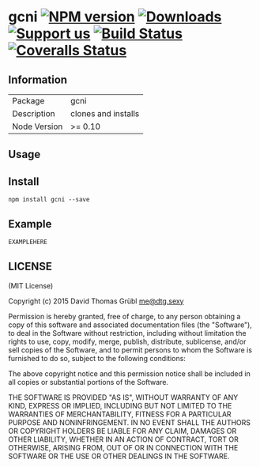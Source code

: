 # gcni [![NPM version][npm-image]][npm-url] [![Downloads][downloads-image]][npm-url] [![Support us][gittip-image]][gittip-url] [![Build Status][travis-image]][travis-url] [![Coveralls Status][coveralls-image]][coveralls-url]


## Information

<table>
<tr>
<td>Package</td>
<td>gcni</td>
</tr>
<tr>
<td>Description</td>
<td>clones and installs</td>
</tr>
<tr>
<td>Node Version</td>
<td>>= 0.10</td>
</tr>
</table>

## Usage

## Install

```
npm install gcni --save
```
## Example

```js
EXAMPLEHERE
```

## LICENSE

(MIT License)

Copyright (c) 2015 David Thomas Grübl <me@dtg.sexy>

Permission is hereby granted, free of charge, to any person obtaining
a copy of this software and associated documentation files (the
"Software"), to deal in the Software without restriction, including
without limitation the rights to use, copy, modify, merge, publish,
distribute, sublicense, and/or sell copies of the Software, and to
permit persons to whom the Software is furnished to do so, subject to
the following conditions:

The above copyright notice and this permission notice shall be
included in all copies or substantial portions of the Software.

THE SOFTWARE IS PROVIDED "AS IS", WITHOUT WARRANTY OF ANY KIND,
EXPRESS OR IMPLIED, INCLUDING BUT NOT LIMITED TO THE WARRANTIES OF
MERCHANTABILITY, FITNESS FOR A PARTICULAR PURPOSE AND
NONINFRINGEMENT. IN NO EVENT SHALL THE AUTHORS OR COPYRIGHT HOLDERS BE
LIABLE FOR ANY CLAIM, DAMAGES OR OTHER LIABILITY, WHETHER IN AN ACTION
OF CONTRACT, TORT OR OTHERWISE, ARISING FROM, OUT OF OR IN CONNECTION
WITH THE SOFTWARE OR THE USE OR OTHER DEALINGS IN THE SOFTWARE.

[gittip-url]: https://www.gittip.com/davidgruebl/
[gittip-image]: http://img.shields.io/gittip/davidgruebl.svg

[downloads-image]: http://img.shields.io/npm/dm/gcni.svg
[npm-url]: https://npmjs.org/package/gcni
[npm-image]: http://img.shields.io/npm/v/gcni.svg

[travis-url]: https://travis-ci.org/davidgruebl/gcni
[travis-image]: https://travis-ci.org/davidgruebl/gcni.png?branch=master

[coveralls-url]: https://coveralls.io/r/davidgruebl/gcni
[coveralls-image]: https://coveralls.io/repos/davidgruebl/gcni/badge.png

[depstat-url]: https://david-dm.org/davidgruebl/gcni
[depstat-image]: https://david-dm.org/davidgruebl/gcni.png

[david-url]: https://david-dm.org/davidgruebl/gcni
[david-image]: https://david-dm.org/davidgruebl/gcni.png?theme=shields.io
